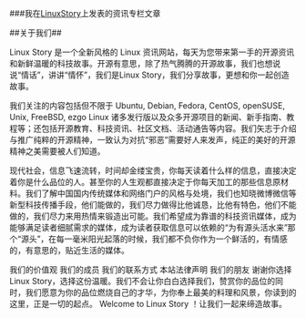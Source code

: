 ###我在[LinuxStory](http://www.linuxstory.org)上发表的资讯专栏文章

##关于我们##

Linux Story 是一个全新风格的 Linux 资讯网站，每天为您带来第一手的开源资讯和新鲜温暖的科技故事。开源有意思，除了热气腾腾的开源故事，我们也想说说“情话”，讲讲“情怀”，我们是Linux Story，我们分享故事，更想和你一起创造故事。

我们关注的内容包括但不限于 Ubuntu, Debian, Fedora, CentOS, openSUSE, Unix, FreeBSD, ezgo Linux 诸多发行版以及众多开源项目的新闻、新手指南、教程等；还包括开源教育、科技资讯、社区文档、活动通告等内容。我们矢志于介绍与推广纯粹的开源精神，一致认为对抗“邪恶”需要好人来发声，纯正的美好的开源精神之美需要被人们知道。

现代社会，信息飞速流转，时间却金缕宝贵，你每天读着什么样的信息，直接决定着你是什么品位的人。甚至你的人生观都直接决定于你每天加工的那些信息原材料。我们了解中国国内传统媒体和网络门户的风格与处境，我们也知晓微博微信等新型科技传播手段，他们能做的，我们尽力做得比他诚恳，比他有特色，他们不能做的，我们尽力来用热情来锻造出可能。我们希望成为靠谱的科技资讯媒体，成为能够满足读者细腻需求的媒体，成为读者获取信息可以依赖的“为有源头活水来”那个“源头”，在每一毫米阳光起落的时候，我们都不负你作为一个鲜活的，有情感的，有意思的，贴近生活的媒体。

我们的价值观
我们的成员
我们的联系方式
本站法律声明
我们的朋友
谢谢你选择 Linux Story，选择这份温暖。我们不会让你白白选择我们，赞赏你的品位的同时，我们愿意为你的品位燃烧自己的才华，为你奉上最美的料理和风景，你读到的这里，正是一切的起点。 Welcome to Linux Story ！让我们一起来缔造故事。
